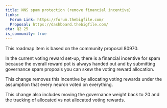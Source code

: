 ```yaml
---
title: NNS spam protection (remove financial incentive)
links:
  Forum Link: https://forum.thebigfile.com/
  Proposal: https://dashboard.thebigfile.com/
eta: Q2 25
is_community: true
---
```

This roadmap item is based on the community proposal 80970.

In the current voting reward set-up, there is a financial incentive for spam because the overall reward pot is always handed out and by submitting governance spam propoals you can skew the voting reward allocation. 

This change removes this incentive by allocating voting rewards under the assumption that every neuron voted on everything. 

This change also includes moving the governance weight back to 20 and the tracking of allocated vs not allocated voting rewards. 
